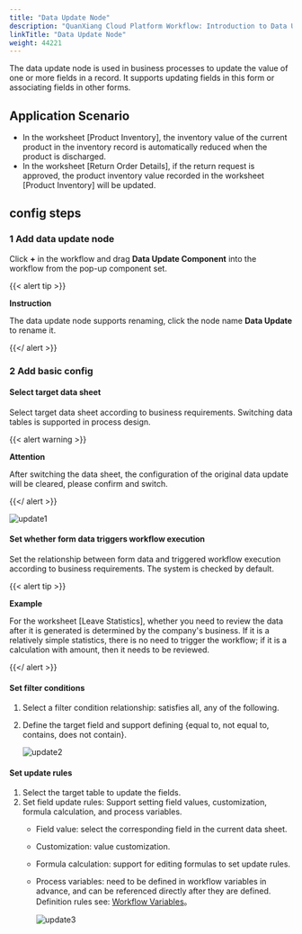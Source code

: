 ```yaml
---
title: "Data Update Node"
description: "QuanXiang Cloud Platform Workflow: Introduction to Data Update Node."
linkTitle: "Data Update Node"
weight: 44221
---
```


The data update node is used in business processes to update the value of one or more fields in a record. It supports updating fields in this form or associating fields in other forms.

## Application Scenario

- In the worksheet [Product Inventory], the inventory value of the current product in the inventory record is automatically reduced when the product is discharged.
- In the worksheet [Return Order Details], if the return request is approved, the product inventory value recorded in the worksheet [Product Inventory] will be updated.

## config steps

### 1 Add data update node

Click **+** in the workflow and drag **Data Update Component** into the workflow from the pop-up component set.

{{< alert tip >}}

**Instruction**

The data update node supports renaming, click the node name **Data Update** to rename it.

{{</ alert >}}

### 2 Add basic config

#### Select target data sheet

Select target data sheet according to business requirements. Switching data tables is supported in process design.

{{< alert warning >}}

**Attention**

After switching the data sheet, the configuration of the original data update will be cleared, please confirm and switch.

 {{</ alert >}}

![update1](/images/manual/workflow/update1.png)

#### Set whether form data triggers workflow execution

Set the relationship between form data and triggered workflow execution according to business requirements. The system is checked by default.

{{< alert tip >}}

**Example**

For the worksheet [Leave Statistics], whether you need to review the data after it is generated is determined by the company's business. If it is a relatively simple statistics, there is no need to trigger the workflow; if it is a calculation with amount, then it needs to be reviewed.

{{</ alert >}}

#### Set filter conditions

1. Select a filter condition relationship: satisfies all, any of the following.

2. Define the target field and support defining {equal to, not equal to, contains, does not contain}.

   ![update2](/images/manual/workflow/update2.png)

#### Set update rules

1. Select the target table to update the fields.
2. Set field update rules: Support setting field values, customization, formula calculation, and process variables.
   - Field value: select the corresponding field in the current data sheet.

   - Customization: value customization.

   - Formula calculation: support for editing formulas to set update rules.

   - Process variables: need to be defined in workflow variables in advance, and can be referenced directly after they are defined. Definition rules see: [Workflow Variables](../../../../manual/workflow/variables/)。

     ![update3](/images/manual/workflow/update3.png)



